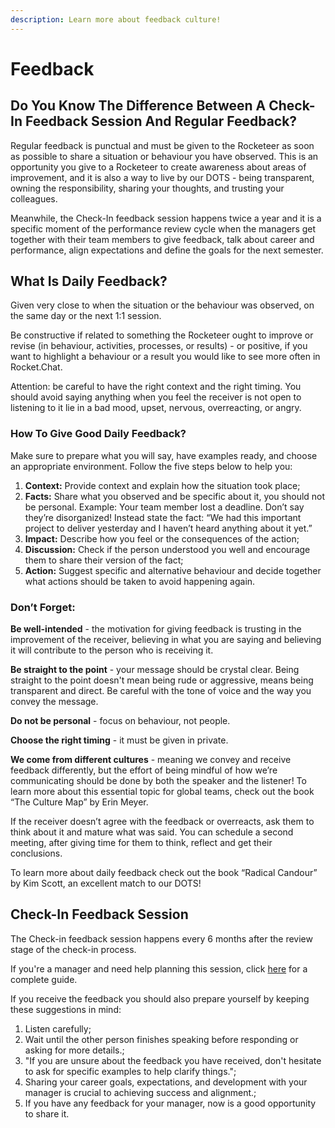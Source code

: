 ```yaml
---
description: Learn more about feedback culture!
---
```


# Feedback

## Do You Know The Difference Between A Check-In Feedback Session And Regular Feedback?

Regular feedback is punctual and must be given to the Rocketeer as soon as possible to share a situation or behaviour you have observed. This is an opportunity you give to a Rocketeer to create awareness about areas of improvement, and it is also a way to live by our DOTS - being transparent, owning the responsibility, sharing your thoughts, and trusting your colleagues.&#x20;

Meanwhile, the Check-In feedback session happens twice a year and it is a specific moment of the performance review cycle when the managers get together with their team members to give feedback, talk about career and performance, align expectations and define the goals for the next semester.&#x20;

## What Is Daily Feedback?

Given very close to when the situation or the behaviour was observed, on the same day or the next 1:1 session.&#x20;

Be constructive if related to something the Rocketeer ought to improve or revise (in behaviour, activities, processes, or results) - or positive, if you want to highlight a behaviour or a result you would like to see more often in Rocket.Chat.&#x20;

Attention: be careful to have the right context and the right timing. You should avoid saying anything when you feel the receiver is not open to listening to it lie in a bad mood, upset, nervous, overreacting, or angry.

### How To Give Good Daily Feedback?

Make sure to prepare what you will say, have examples ready, and choose an appropriate environment. Follow the five steps below to help you:

1. **Context:** Provide context and explain how the situation took place;
2. **Facts:** Share what you observed and be specific about it, you should not be personal. Example: Your team member lost a deadline. Don’t say they’re disorganized! Instead state the fact: “We had this important project to deliver yesterday and I haven’t heard anything about it yet.” &#x20;
3. **Impact:** Describe how you feel or the consequences of the action;
4. **Discussion:** Check if the person understood you well and encourage them to share their version of the fact;
5. **Action:** Suggest specific and alternative behaviour and decide together what actions should be taken to avoid happening again.

### **Don’t Forget:**

**Be well-intended** - the motivation for giving feedback is trusting in the improvement of the receiver, believing in what you are saying and believing it will contribute to the person who is receiving it.

**Be straight to the point** - your message should be crystal clear. Being straight to the point doesn't mean being rude or aggressive, means being transparent and direct. Be careful with the tone of voice and the way you convey the message.&#x20;

**Do not be personal** - focus on behaviour, not people.&#x20;

**Choose the right timing** - it must be given in private.&#x20;

**We come from different cultures** - meaning we convey and receive feedback differently, but the effort of being mindful of how we’re communicating should be done by both the speaker and the listener! To learn more about this essential topic for global teams, check out the book “The Culture Map” by Erin Meyer.  &#x20;

If the receiver doesn’t agree with the feedback or overreacts, ask them to think about it and mature what was said. You can schedule a second meeting, after giving time for them to think, reflect and get their conclusions.&#x20;

To learn more about daily feedback check out the book “Radical Candour” by Kim Scott,  an excellent match to our DOTS!&#x20;

## Check-In Feedback Session

The Check-in feedback session happens every 6 months after the review stage of the check-in process.&#x20;

If you're a manager and need help planning this session, click [here](https://docs.google.com/spreadsheets/d/1nwRHAyR\_nbaMEQFocjnvBACN43E37Sr\_E-Uv2ZChpT4/edit#gid=0) for a complete guide.

If you receive the feedback you should also prepare yourself by keeping these suggestions in mind:

1. Listen carefully;
2. Wait until the other person finishes speaking before responding or asking for more details.;
3. "If you are unsure about the feedback you have received, don't hesitate to ask for specific examples to help clarify things.";
4. Sharing your career goals, expectations, and development with your manager is crucial to achieving success and alignment.;
5. If you have any feedback for your manager, now is a good opportunity to share it.
